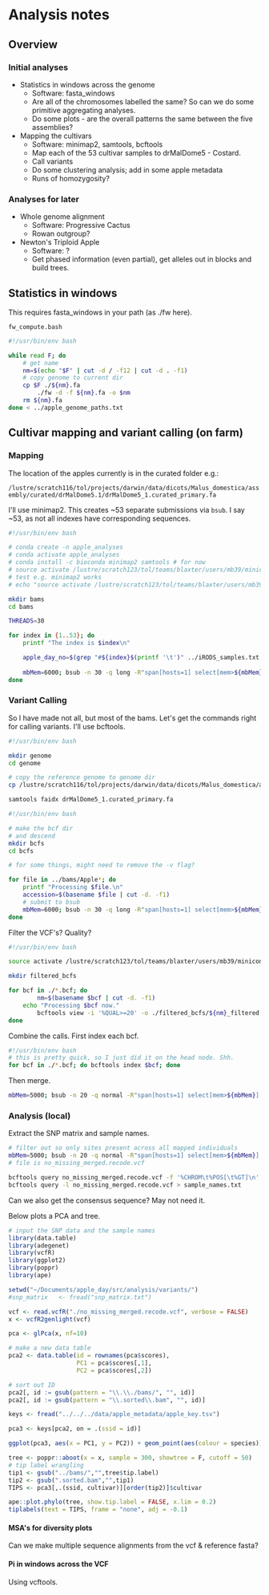 # Analysis notes

## Overview

### Initial analyses

- Statistics in windows across the genome
  - Software: fasta_windows
  - Are all of the chromosomes labelled the same? So can we do some primitive aggregating analyses.
  - Do some plots - are the overall patterns the same between the five assemblies?
- Mapping the cultivars
  - Software: minimap2, samtools, bcftools
  - Map each of the 53 cultivar samples to drMalDome5 - Costard.
  - Call variants
  - Do some clustering analysis; add in some apple metadata
  - Runs of homozygosity?

### Analyses for later
- Whole genome alignment
  - Software: Progressive Cactus
  - Rowan outgroup?
- Newton's Triploid Apple
  - Software: ?
  - Get phased information (even partial), get alleles out in blocks and build trees.

## Statistics in windows

This requires fasta_windows in your path (as ./fw here). 

`fw_compute.bash`

```bash
#!/usr/bin/env bash

while read F; do
	# get name
	nm=$(echo "$F" | cut -d / -f12 | cut -d . -f1)
	# copy genome to current dir
	cp $F ./${nm}.fa
        ./fw -d -f ${nm}.fa -o $nm
	rm ${nm}.fa
done < ../apple_genome_paths.txt
```

## Cultivar mapping and variant calling (on farm)

### Mapping

The location of the apples currently is in the curated folder e.g.:

`/lustre/scratch116/tol/projects/darwin/data/dicots/Malus_domestica/assembly/curated/drMalDome5.1/drMalDome5_1.curated_primary.fa`

I'll use minimap2. This creates ~53 separate submissions via `bsub`. I say ~53, as not all indexes have corresponding sequences.

```bash
#!/usr/bin/env bash

# conda create -n apple_analyses
# conda activate apple_analyses
# conda install -c bioconda minimap2 samtools # for now
# source activate /lustre/scratch123/tol/teams/blaxter/users/mb39/miniconda3/envs/apple_analyses
# test e.g. minimap2 works
# echo "source activate /lustre/scratch123/tol/teams/blaxter/users/mb39/miniconda3/envs/apple_analyses; minimap2" >> test.bash && bash test.bash; rm test.bash

mkdir bams
cd bams

THREADS=30

for index in {1..53}; do
    printf "The index is $index\n"

    apple_day_no=$(grep "#${index}$(printf '\t')" ../iRODS_samples.txt | awk '{print $2}')
    
    mbMem=6000; bsub -n 30 -q long -R"span[hosts=1] select[mem>${mbMem}] rusage[mem=${mbMem}]" -M${mbMem} -o %J_${index}.out -e %J_${index}.err "source activate /lustre/scratch123/tol/teams/blaxter/users/mb39/miniconda3/envs/apple_analyses; minimap2 -ax sr -t $THREADS /lustre/scratch116/tol/projects/darwin/data/dicots/Malus_domestica/assembly/curated/drMalDome5.1/drMalDome5_1.curated_primary.fa ../fastqs/39617#"${index}"/39617#"${index}"_1.R1.fq.gz ../fastqs/39617#"${index}"/39617#"${index}"_1.R2.fq.gz | samtools view -b - | samtools sort --threads $THREADS - > ${apple_day_no}.sorted.bam"
done

```

### Variant Calling

So I have made not all, but most of the bams. Let's get the commands right for calling variants. I'll use bcftools.

```bash
#!/usr/bin/env bash

mkdir genome
cd genome

# copy the reference genome to genome dir
cp /lustre/scratch116/tol/projects/darwin/data/dicots/Malus_domestica/assembly/curated/drMalDome5.1/drMalDome5_1.curated_primary.fa .

samtools faidx drMalDome5_1.curated_primary.fa
```

```bash
#!/usr/bin/env bash

# make the bcf dir
# and descend
mkdir bcfs
cd bcfs

# for some things, might need to remove the -v flag?

for file in ../bams/Apple*; do
    printf "Processing $file.\n"
    accession=$(basename $file | cut -d. -f1)
    # submit to bsub
    mbMem=6000; bsub -n 30 -q long -R"span[hosts=1] select[mem>${mbMem}] rusage[mem=${mbMem}]" -M${mbMem} -o %J_${accession}.out -e %J_${accession}.err "source activate /lustre/scratch123/tol/teams/blaxter/users/mb39/miniconda3/envs/apple_analyses; bcftools mpileup --threads 30 -Ou -f ../genome/drMalDome5_1.curated_primary.fa $file | bcftools call --threads 30 -mv -Ob -o ${accession}.bcf"
done

```

Filter the VCF's? Quality?

```bash
#!/usr/bin/env bash

source activate /lustre/scratch123/tol/teams/blaxter/users/mb39/miniconda3/envs/apple_analyses

mkdir filtered_bcfs

for bcf in ./*.bcf; do
        nm=$(basename $bcf | cut -d. -f1)
	echo "Processing $bcf now."
        bcftools view -i '%QUAL>=20' -o ./filtered_bcfs/${nm}_filtered.bcf $bcf
done
```

Combine the calls. First index each bcf.

```bash
#!/usr/bin/env bash
# this is pretty quick, so I just did it on the head node. Shh.
for bcf in ./*.bcf; do bcftools index $bcf; done
```

Then merge. 

```bash
mbMem=5000; bsub -n 20 -q normal -R"span[hosts=1] select[mem>${mbMem}] rusage[mem=${mbMem}]" -M${mbMem} -o %J.out -e %J.err "source activate /lustre/scratch123/tol/teams/blaxter/users/mb39/miniconda3/envs/apple_analyses; bcftools merge -l merge.txt --threads 20 -Oz -o merged.vcf.gz"
```

### Analysis (local)

Extract the SNP matrix and sample names.

```bash 
# filter out so only sites present across all mapped individuals
mbMem=5000; bsub -n 20 -q normal -R"span[hosts=1] select[mem>${mbMem}] rusage[mem=${mbMem}]" -M${mbMem} -o %J.out -e %J.err "source activate /lustre/scratch123/tol/teams/blaxter/users/mb39/miniconda3/envs/apple_analyses; vcftools --gzvcf merged.vcf.gz --max-missing 1.0 --out no_missing_merged --recode --recode-INFO-all"
# file is no_missing_merged.recode.vcf

bcftools query no_missing_merged.recode.vcf -f '%CHROM\t%POS[\t%GT]\n' > snp_matrix.txt # 6.1Gb...
bcftools query -l no_missing_merged.recode.vcf > sample_names.txt
```

Can we also get the consensus sequence? May not need it.

Below plots a PCA and tree.

```R
# input the SNP data and the sample names
library(data.table)
library(adegenet)
library(vcfR)
library(ggplot2)
library(poppr)
library(ape)

setwd("~/Documents/apple_day/src/analysis/variants/")
#snp_matrix   <- fread("snp_matrix.txt")

vcf <- read.vcfR("./no_missing_merged.recode.vcf", verbose = FALSE)
x <- vcfR2genlight(vcf)

pca <- glPca(x, nf=10)

# make a new data table
pca2 <- data.table(id = rownames(pca$scores),
                   PC1 = pca$scores[,1],
                   PC2 = pca$scores[,2])

# sort out ID
pca2[, id := gsub(pattern = "\\.\\./bams/", "", id)]
pca2[, id := gsub(pattern = "\\.sorted\\.bam", "", id)]

keys <- fread("../../../data/apple_metadata/apple_key.tsv")

pca3 <- keys[pca2, on = .(ssid = id)]

ggplot(pca3, aes(x = PC1, y = PC2)) + geom_point(aes(colour = species)) #+ geom_label(aes(label = species))

tree <- poppr::aboot(x = x, sample = 300, showtree = F, cutoff = 50)
# tip label wrangling
tip1 <- gsub("../bams/","",tree$tip.label)
tip2 <- gsub(".sorted.bam","",tip1)
TIPS <- pca3[,.(ssid, cultivar)][order(tip2)]$cultivar

ape::plot.phylo(tree, show.tip.label = FALSE, x.lim = 0.2)
tiplabels(text = TIPS, frame = "none", adj = -0.1)

```

#### MSA's for diversity plots

Can we make multiple sequence alignments from the vcf & reference fasta?

#### Pi in windows across the VCF

Using vcftools.

```bash

```